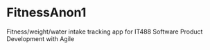 # FitnessAnon1
Fitness/weight/water intake tracking app for IT488 Software Product Development with Agile
